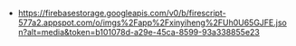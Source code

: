 - https://firebasestorage.googleapis.com/v0/b/firescript-577a2.appspot.com/o/imgs%2Fapp%2Fxinyiheng%2FUh0U65GJFE.json?alt=media&token=b101078d-a29e-45ca-8599-93a338855e23

